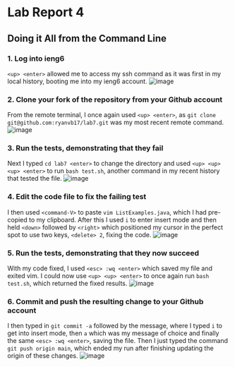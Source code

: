 # Lab Report 4
## Doing it All from the Command Line

### 1. Log into ieng6
```<up> <enter>``` allowed me to access my ssh command as it was first in my local history,
booting me into my ieng6 account.
![image](ssh.png)

### 2. Clone your fork of the repository from your Github account
From the remote terminal, I once again used ```<up> <enter>```, as 
```git clone git@github.com:ryanvb17/lab7.git``` was my most recent remote command.
![image](clone.png)

### 3. Run the tests, demonstrating that they fail
Next I typed ```cd lab7 <enter>``` to change the directory and used ```<up> <up> <up> <enter>``` to run ```bash test.sh```,
another command in my recent history that tested the file.
![image](run1.png)

### 4. Edit the code file to fix the failing test
I then used ```<command-V>``` to paste ```vim ListExamples.java```, which I had pre-copied to my clipboard. 
After this I used ```i``` to enter insert mode and then held ```<down>``` followed by ```<right>```
which positioned my cursor in the perfect spot to use two keys, ```<delete> 2```, fixing the code.
![image](vim.png)

### 5. Run the tests, demonstrating that they now succeed
With my code fixed, I used ```<esc> :wq <enter>``` which saved my file and exited vim.
I could now use ```<up> <up> <enter>``` to once again run ```bash test.sh```, which returned the fixed results.
![image](run2.png)

### 6. Commit and push the resulting change to your Github account
I then typed in ```git commit -a``` followed by the message, where I typed ```i``` to get into insert mode, 
then ```a``` which was my message of choice and finally the same ```<esc> :wq <enter>```, 
saving the file. Then I just typed the command ```git push origin main```, 
which ended my run after finishing updating the origin of these changes.
![image](push.png)

